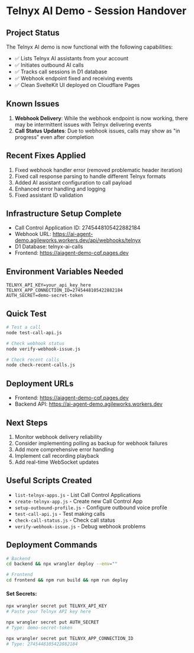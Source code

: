 # Telnyx AI Demo - Session Handover

## Project Status
The Telnyx AI demo is now functional with the following capabilities:
- ✅ Lists Telnyx AI assistants from your account
- ✅ Initiates outbound AI calls
- ✅ Tracks call sessions in D1 database
- ✅ Webhook endpoint fixed and receiving events
- ✅ Clean SvelteKit UI deployed on Cloudflare Pages

## Known Issues
1. **Webhook Delivery**: While the webhook endpoint is now working, there may be intermittent issues with Telnyx delivering events
2. **Call Status Updates**: Due to webhook issues, calls may show as "in progress" even after completion

## Recent Fixes Applied
1. Fixed webhook handler error (removed problematic header iteration)
2. Fixed call response parsing to handle different Telnyx formats
3. Added AI assistant configuration to call payload
4. Enhanced error handling and logging
5. Fixed assistant ID validation

## Infrastructure Setup Complete
- Call Control Application ID: 2745448105422882184
- Webhook URL: https://ai-agent-demo.agileworks.workers.dev/api/webhooks/telnyx
- D1 Database: telnyx-ai-calls
- Frontend: https://aiagent-demo-cqf.pages.dev

## Environment Variables Needed
```
TELNYX_API_KEY=your_api_key_here
TELNYX_APP_CONNECTION_ID=2745448105422882184
AUTH_SECRET=demo-secret-token
```

## Quick Test
```bash
# Test a call
node test-call-api.js

# Check webhook status
node verify-webhook-issue.js

# Check recent calls
node check-recent-calls.js
```

## Deployment URLs
- Frontend: https://aiagent-demo-cqf.pages.dev
- Backend API: https://ai-agent-demo.agileworks.workers.dev

## Next Steps
1. Monitor webhook delivery reliability
2. Consider implementing polling as backup for webhook failures
3. Add more comprehensive error handling
4. Implement call recording playback
5. Add real-time WebSocket updates

## Useful Scripts Created
- `list-telnyx-apps.js` - List Call Control Applications
- `create-telnyx-app.js` - Create new Call Control App
- `setup-outbound-profile.js` - Configure outbound voice profile
- `test-call-api.js` - Test making calls
- `check-call-status.js` - Check call status
- `verify-webhook-issue.js` - Debug webhook problems

## Deployment Commands
```bash
# Backend
cd backend && npx wrangler deploy --env=""

# Frontend
cd frontend && npm run build && npm run deploy
```

#### Set Secrets:
```bash
npx wrangler secret put TELNYX_API_KEY
# Paste your Telnyx API key here

npx wrangler secret put AUTH_SECRET
# Type: demo-secret-token

npx wrangler secret put TELNYX_APP_CONNECTION_ID
# Type: 2745448105422882184
```